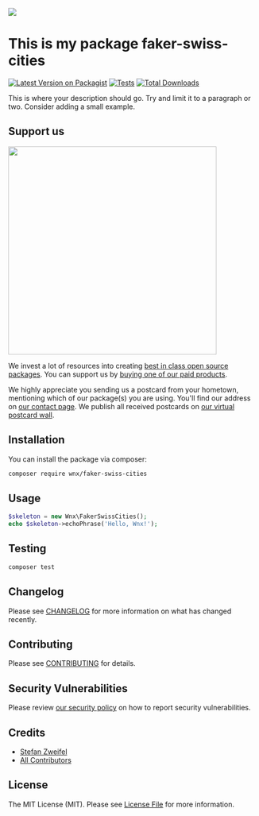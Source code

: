 
[<img src="https://github-ads.s3.eu-central-1.amazonaws.com/support-ukraine.svg?t=1" />](https://supportukrainenow.org)

# This is my package faker-swiss-cities

[![Latest Version on Packagist](https://img.shields.io/packagist/v/wnx/faker-swiss-cities.svg?style=flat-square)](https://packagist.org/packages/wnx/faker-swiss-cities)
[![Tests](https://github.com/wnx/faker-swiss-cities/actions/workflows/run-tests.yml/badge.svg?branch=main)](https://github.com/wnx/faker-swiss-cities/actions/workflows/run-tests.yml)
[![Total Downloads](https://img.shields.io/packagist/dt/wnx/faker-swiss-cities.svg?style=flat-square)](https://packagist.org/packages/wnx/faker-swiss-cities)

This is where your description should go. Try and limit it to a paragraph or two. Consider adding a small example.

## Support us

[<img src="https://github-ads.s3.eu-central-1.amazonaws.com/faker-swiss-cities.jpg?t=1" width="419px" />](https://spatie.be/github-ad-click/faker-swiss-cities)

We invest a lot of resources into creating [best in class open source packages](https://spatie.be/open-source). You can support us by [buying one of our paid products](https://spatie.be/open-source/support-us).

We highly appreciate you sending us a postcard from your hometown, mentioning which of our package(s) you are using. You'll find our address on [our contact page](https://spatie.be/about-us). We publish all received postcards on [our virtual postcard wall](https://spatie.be/open-source/postcards).

## Installation

You can install the package via composer:

```bash
composer require wnx/faker-swiss-cities
```

## Usage

```php
$skeleton = new Wnx\FakerSwissCities();
echo $skeleton->echoPhrase('Hello, Wnx!');
```

## Testing

```bash
composer test
```

## Changelog

Please see [CHANGELOG](CHANGELOG.md) for more information on what has changed recently.

## Contributing

Please see [CONTRIBUTING](https://github.com/spatie/.github/blob/main/CONTRIBUTING.md) for details.

## Security Vulnerabilities

Please review [our security policy](../../security/policy) on how to report security vulnerabilities.

## Credits

- [Stefan Zweifel](https://github.com/wnx)
- [All Contributors](../../contributors)

## License

The MIT License (MIT). Please see [License File](LICENSE.md) for more information.

